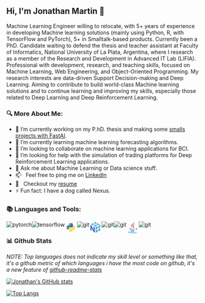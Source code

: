 ## Hi, I'm Jonathan Martin 👋
Machine Learning Engineer willing to relocate, with 5+ years of experience in developing Machine learning solutions (mainly using Python, R, with TensorFlow and PyTorch), 5+ in Smalltalk-based products. Currently been a PhD. Candidate waiting to defend the thesis and teacher assistant at Faculty of Informatics, National University of La Plata, Argentina, where I research as a member of the Research and Development in Advanced IT Lab (LIFIA). Professional with development, research, and teaching skills, focused on Machine Learning, Web Engineering, and Object-Oriented Programming. My research interests are data-driven Support Decision-making and Deep Learning. Aiming to contribute to build world-class Machine learning solutions and to continue learning and improving my skills, especially those related to Deep Learning and Deep Reinforcement Learning. 

### :mag: More About Me:

- 🔭 I’m currently working on my P.hD. thesis and making some [smalls projects with FastAI](https://github.com/jonx18/petidentifier).
- 🌱 I’m currently learning machine learning forecasting algorithms.
- 👯 I’m looking to collaborate on machine learning applications for BCI.
- 🤔 I’m looking for help with the simulation of trading platforms for Deep Reinforcement Learning applications.
- 💬 Ask me about Machine Learning or Data science stuff.
- 📫 &nbsp; Feel free to ping me on [LinkedIn](https://www.linkedin.com/in/jonathanmartin1993/)
- 📝 &nbsp; Checkout my [resume](https://drive.google.com/file/d/1bczRtr4eRQ0zC1FAYCT-e84nQp9_KIKt/view?usp=sharing)
- ⚡ Fun fact: I have a dog called Nexus.


### :books: Languages and Tools:
<p>
<a href="https://pytorch.org/" target="_blank"> <img align="left" src="https://www.vectorlogo.zone/logos/pytorch/pytorch-icon.svg" alt="pytorch" height="32px"/> </a> 
<a href="https://www.tensorflow.org" target="_blank"> <img align="left" src="https://www.vectorlogo.zone/logos/tensorflow/tensorflow-icon.svg" alt="tensorflow" height="32px"/> </a> 
<a href="https://www.python.org" target="_blank"><img align="left" alt="Python" height ="32px" src="https://raw.githubusercontent.com/github/explore/80688e429a7d4ef2fca1e82350fe8e3517d3494d/topics/python/python.png"></a>
<a href="https://pandas.pydata.org/" target="_blank"> <img src="https://github.com/simple-icons/simple-icons/blob/master/icons/pandas.svg" align="left" alt="git" height='32px'/> </a>
<a href="https://numpy.org/" target="_blank"> <img src="https://github.com/vscode-icons/vscode-icons/blob/master/icons/file_type_numpy.svg" align="left" alt="git" height='32px'/> </a>
<a href="https://www.r-project.org/" target="_blank"> <img src="https://www.vectorlogo.zone/logos/r-project/r-project-icon.svg" align="left" alt="git" height='32px'/> </a>
<a href="https://keras.io/" target="_blank"> <img src="https://github.com/valohai/ml-logos/blob/master/keras.svg" align="left" alt="git" height='32px'/> </a>
<a href="https://www.java.com" target="_blank"><img align="left" alt="Kotlin" height ="32px" src="https://raw.githubusercontent.com/devicons/devicon/master/icons/java/java-original.svg"></a>
<a href="https://git-scm.com/" target="_blank"> <img src="https://www.vectorlogo.zone/logos/git-scm/git-scm-icon.svg" align="left" alt="git" height='32px'/> </a>
</p>
<br/>



### :bar_chart: Github Stats


*NOTE: Top languages does not indicate my skill level or something like that, it's a github metric of which languages i have the most code on github, it's a new feature of [github-readme-stats](https://github.com/anuraghazra/github-readme-stats)*

[![Jonathan's GitHub stats](https://github-readme-stats.vercel.app/api?username=jonx18&show_icons=true&icon_color=2d77dc&text_color=2d77dc&title_color=2d77dc&bg_color=00000000&include_all_commits=true&count_private=true)](#)

[![Top Langs](https://github-readme-stats.vercel.app/api/top-langs/?username=jonx18&show_icons=true&icon_color=2d77dc&text_color=2d77dc&title_color=2d77dc&bg_color=00000000&include_all_commits=true&count_private=true)](#)


